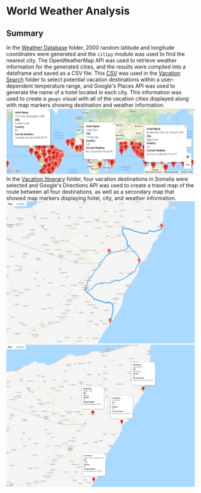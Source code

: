 # World Weather Analysis
## Summary
In the [Weather Database](Weather_Database/) folder, 2000 random latitude and longitude coordinates were generated and the `citipy` module was used to find the nearest city. The OpenWeatherMap API was used to retrieve weather information for the generated cities, and the results were compiled into a dataframe and saved as a CSV file. This [CSV](Weather_Database/WeatherPy_Database.csv) was used in the [Vacation Search](Vacation_Search/) folder to select potential vacation destinations within a user-dependent temperature range, and Google's Places API was used to generate the name of a hotel located in each city. This information was used to create a `gmaps` visual with all of the vacation cities displayed along with map markers showing destination and weather information. ![vacation map](Vacation_Search/WeatherPy_vacation_map.png) In the [Vacation Itinerary](Vacation_Itinerary/) folder, four vacation destinations in Somalia were selected and Google's Directions API was used to create a travel map of the route between all four destinations, as well as a secondary map that showed map markers displaying hotel, city, and weather information. ![travel map](Vacation_Itinerary/WeatherPy_travel_map.png)
![marker map](Vacation_Itinerary/WeatherPy_travel_map_markers.png)
